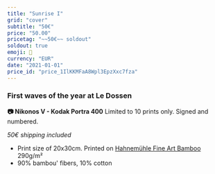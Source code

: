 ```yaml
---
title: "Sunrise I"
grid: "cover"
subtitle: "50€"
price: "50.00"
pricetag: "~~50€~~ soldout"
soldout: true
emoji: 🌄
currency: "EUR"
date: "2021-01-01"
price_id: "price_1IlKKMFaA8Wpl3EpzXxc7fza"
---
```

### First waves of the year at Le Dossen

**📷 Nikonos V - Kodak Portra 400**
Limited to 10 prints only. Signed and numbered.

*50€ shipping included*

- Print size of 20x30cm. Printed on [Hahnemühle Fine Art Bamboo](https://www.hahnemuehle.com/fr/digital-fineart/les-papiers-a-jet-dencre-fineart/natural-line/p/Product/show/202/1036.html) 290g/m²
- 90% bambou' fibers, 10% cotton

